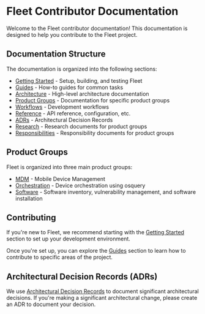 # Fleet Contributor Documentation

Welcome to the Fleet contributor documentation! This documentation is designed to help you contribute to the Fleet project.

## Documentation Structure

The documentation is organized into the following sections:

- [Getting Started](getting-started/README.md) - Setup, building, and testing Fleet
- [Guides](guides/README.md) - How-to guides for common tasks
- [Architecture](architecture/README.md) - High-level architecture documentation
- [Product Groups](product-groups/README.md) - Documentation for specific product groups
- [Workflows](workflows/README.md) - Development workflows
- [Reference](reference/README.md) - API reference, configuration, etc.
- [ADRs](adr/README.md) - Architectural Decision Records
- [Research](research/) - Research documents for product groups
- [Responsibilities](responsibilities/) - Responsibility documents for product groups

## Product Groups

Fleet is organized into three main product groups:

- [MDM](product-groups/mdm/README.md) - Mobile Device Management
- [Orchestration](product-groups/orchestration/README.md) - Device orchestration using osquery
- [Software](product-groups/software/README.md) - Software inventory, vulnerability management, and software installation

## Contributing

If you're new to Fleet, we recommend starting with the [Getting Started](getting-started/README.md) section to set up your development environment.

Once you're set up, you can explore the [Guides](guides/README.md) section to learn how to contribute to specific areas of the project.

## Architectural Decision Records (ADRs)

We use [Architectural Decision Records](adr/README.md) to document significant architectural decisions. If you're making a significant architectural change, please create an ADR to document your decision.

